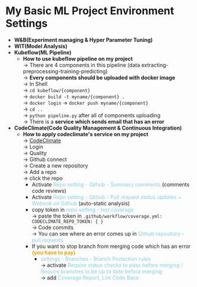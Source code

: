 # My Basic ML Project Environment Settings  
- __W&B(Experiment managing & Hyper Parameter Tuning)__
- __WIT(Model Analysis)__
- __Kubeflow(ML Pipeline)__
    - __How to use kubeflow pipeline on my project__  
    → There are 4 components in this pipeline (data extracting-preprocessing-training-predicting)  
    → __Every components should be uploaded with docker image__    
    → In Shell    
    → ``` cd kubeflow/{component} ```  
    → ``` docker build -t myname/{component} . ```  
    → ``` docker login ```
    → ``` docker push myname/{component} ```  
    → ``` cd .. ```  
    → ``` python pipeline.py ``` after all of components uploading  
    → There is a __service which sends email that has an error__
- __CodeClimate(Code Quality Management & Continuous Integration)__
    - __How to apply codeclimate's service on my project__  
    → [CodeClimate](https://codeclimate.com/)  
    → Login  
    → Quality  
    → Github connect  
    → Create a new repository  
    → Add a repo  
    → click the repo  
        - Activate <span style="color:skyblue">Repo setting - Github - Summary comments</span> (comments code reviews)  
        - Activate <span style="color:skyblue">Repo setting - Github - Pull request status updates + Webook on Github</span> (auto-static analysis)  
        - copy token in <span style="color:skyblue">repo setting - test coverage</span>  
        → paste the token in ```.github/workflow/coverage.yml: CODECLIMATE_REPO_TOKEN: { }```  
    → Code commits  
    → You can see where an error comes up in <span style="color:skyblue">Github repository - pull requests</span>  
        - If you want to stop branch from merging code which has an error<span style="color:orange"> __(you have to pay)__ </span>
            - <span style="color:skyblue">settings - Branches - Branch Protection rules</span>  
            → activate <span style="color:skyblue">Require status checks to pass before merging / Require branches to be up to date before merging</span>  
            → add <span style="color:skyblue">Coverage Report, Lint Code Base</span>  